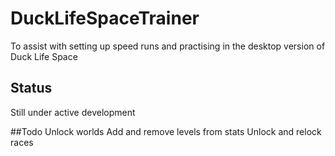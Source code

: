 # DuckLifeSpaceTrainer
To assist with setting up speed runs and practising in the desktop version of Duck Life Space

## Status
Still under active development

##Todo
Unlock worlds
Add and remove levels from stats
Unlock and relock races
